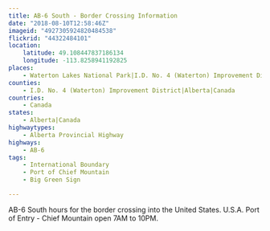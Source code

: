```yaml
---
title: AB-6 South - Border Crossing Information
date: "2018-08-10T12:58:46Z"
imageid: "4927305924820484538"
flickrid: "44322484101"
location:
    latitude: 49.108447837186134
    longitude: -113.8258941192825
places:
    - Waterton Lakes National Park|I.D. No. 4 (Waterton) Improvement District|Alberta|Canada
counties:
    - I.D. No. 4 (Waterton) Improvement District|Alberta|Canada
countries:
    - Canada
states:
    - Alberta|Canada
highwaytypes:
    - Alberta Provincial Highway
highways:
    - AB-6
tags:
    - International Boundary
    - Port of Chief Mountain
    - Big Green Sign

---
```

AB-6 South hours for the border crossing into the United States.  U.S.A. Port of Entry - Chief Mountain open 7AM to 10PM.